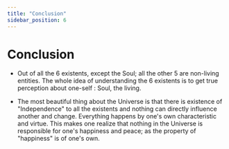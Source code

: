 ```yaml
---
title: "Conclusion"
sidebar_position: 6
---
```


# Conclusion

- Out of all the 6 existents, except the Soul; all the other 5 are non-living entities. The whole idea of understanding the 6 existents is to get true perception about one-self : Soul, the living.

- The most beautiful thing about the Universe is that there is existence of "Independence" to all the existents and nothing can directly influence another and change. Everything happens by one's own characteristic and virtue. This makes one realize that nothing in the Universe is responsible for one's happiness and peace; as the property of "happiness" is of one's own.
